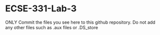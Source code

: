 # ECSE-331-Lab-3
ONLY Commit the files you see here to this github repository. Do not add any other files such as .aux files or .DS_store
